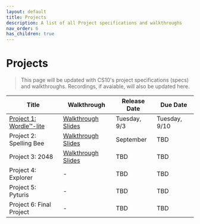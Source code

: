 ```yaml
---
layout: default
title: Projects
description: A list of all Project specifications and walkthroughs
nav_order: 6
has_children: true
---
```


# Projects

> This page will be updated with CS10's project specifications (specs) and walkthroughs. Recordings, if avaiable, will also be updated here. 

<table>
  <thead>
    <tr>
      <th>Title</th>
      <th>Walkthrough</th>
      <th>Release Date</th>
      <th>Due Date</th>
    </tr>
  </thead>
  <tbody>
    <tr>
      <td><a href="../_projects/project1.md">Project 1: Wordle™-lite</a></td>
      <td><a href="https://drive.google.com/file/d/1liTxubkrh5-Vtp5CbQETI9BurAquIVSx/view?usp=sharing">Walkthrough Slides</a></td>
      <td>Tuesday, 9/3</td>
      <td>Tuesday, 9/10</td>
    </tr>
    <tr>
      <td>Project 2: Spelling Bee</td>
      <td><a href="https://drive.google.com/file/d/1eJQpY5PpUwt3vesplElChY293NFQk4Vp/view?usp=sharing">Walkthrough Slides</a></td>
      <td>September</td>
      <td>TBD</td>
    </tr>
     <tr>
      <td>Project 3: 2048</td>
      <td><a href="https://drive.google.com/file/d/1koa1TbOmoDa5tiIEm6hohQjiMaWjLI1H/view?usp=sharing">Walkthrough Slides</a></td>
      <td>TBD</td>
      <td>TBD</td>
    </tr>
    <tr>
      <td>Project 4: Explorer</td>
      <td>-</td>
      <td>TBD</td>
      <td>TBD</td>
    </tr>
    <tr>
      <td>Project 5: Pyturis</td>
      <td>-</td>
      <td>TBD</td>
      <td>TBD</td>
    </tr>
        <tr>
      <td>Project 6: Final Project</td>
      <td>-</td>
      <td>TBD</td>
      <td>TBD</td>
    </tr>
  </tbody>
</table> 
